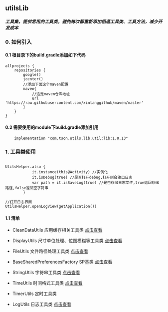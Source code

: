 
## utilsLib

##### 工具集，提供常用的工具类，避免每次都重新添加相通工具类、工具方法，减少开发成本

### 0. 如何引入

#### 0.1 根目录下的build.gradle添加如下代码

```
allprojects {
    repositories {
        google()
        jcenter()
        //添加下面这个maven配置
        maven{
            //这是maven仓库地址
            url 'https://raw.githubusercontent.com/xintanggithub/maven/master'
        }
    }
}
```

#### 0.2 需要使用的module下build.gradle添加引用

```
    implementation "com.tson.utils.lib.util:lib:1.0.13"
```

### 1. 工具类使用

```

UtilsHelper.also {
            it.instance(this@Activity) //实例化
            it.isDebug(true) //是否打开debug,打开则会输出日志
            var path = it.isSaveLog(true) //是否存储日志文件,true返回存储路径,false返回空字符串
        }

//打开日志界面
UtilsHelper.openLogView(getApplication())
```

#### 1.1 清单 

- CleanDataUtils 应用缓存相关工具类 [点击查看](https://github.com/xintanggithub/utils/blob/master/utilslib/child/CleanDataUtils.MD)

- DisplayUtils 尺寸单位处理、位图模糊等工具类 [点击查看](https://github.com/xintanggithub/utils/blob/master/utilslib/child/DisplayUtils.MD)

- FileUtils 文件路径处理工具类 [点击查看](https://github.com/xintanggithub/utils/blob/master/utilslib/child/FileUtils.MD)

- BaseSharedPreferencesFactory SP基类 [点击查看](https://github.com/xintanggithub/utils/blob/master/utilslib/child/BaseSharedPreferencesFactory.MD)

- StringUtils 字符串工具类 [点击查看](https://github.com/xintanggithub/utils/blob/master/utilslib/child/StringUtils.MD)

- TimeUtils 时间格式工具类 [点击查看](https://github.com/xintanggithub/utils/blob/master/utilslib/child/TimeUtils.MD)

- TimerUtils 定时工具类

- LogUtils 日志工具类 [点击查看](https://github.com/xintanggithub/utils/blob/master/utilslib/child/LogUtil.MD)
